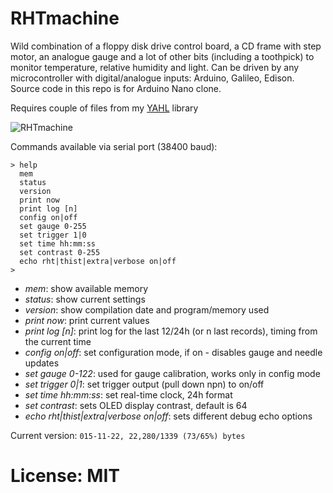 # RHTmachine
Wild combination of a floppy disk drive control board, a CD frame with step motor, an analogue gauge and a lot of other bits (including a toothpick) to monitor temperature, relative humidity and light. Can be driven by any microcontroller with digital/analogue inputs: Arduino, Galileo, Edison. Source code in this repo is for Arduino Nano clone.

Requires couple of files from my [YAHL](https://github.com/achilikin/Galileo/tree/master/YAHL) library

![RHTmachine](https://rawgithub.com/achilikin/RHTmachine/master/files/rht-machine.svg)

Commands available via serial port (38400 baud):

```
> help
  mem
  status
  version
  print now
  print log [n]
  config on|off
  set gauge 0-255
  set trigger 1|0
  set time hh:mm:ss
  set contrast 0-255
  echo rht|thist|extra|verbose on|off
>
```
* _mem_: show available memory
* _status_: show current settings
* _version_: show compilation date and program/memory used
* _print now_: print current values
* _print log [n]_: print log for the last 12/24h (or n last records), timing from the current time
* _config on|off_: set configuration mode, if on - disables gauge and needle updates
* _set gauge 0-122_: used for gauge calibration, works only in config mode
* _set trigger 0|1_: set trigger output (pull down npn) to on/off
* _set time hh:mm:ss_: set real-time clock, 24h format 
* _set contrast_: sets OLED display contrast, default is 64
* _echo rht|thist|extra|verbose on|off_: sets different debug echo options

Current version: ```015-11-22, 22,280/1339 (73/65%) bytes```

# License: MIT
